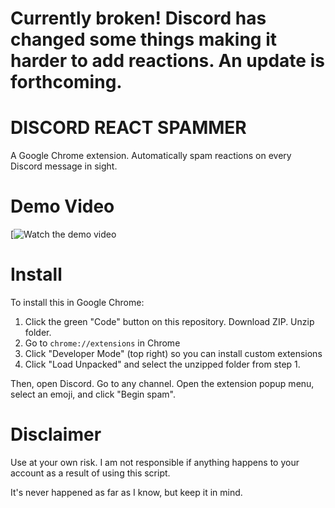 # Currently broken! Discord has changed some things making it harder to add reactions. An update is forthcoming.

# DISCORD REACT SPAMMER

A Google Chrome extension. Automatically spam reactions on every Discord message in sight.

# Demo Video

[![Watch the demo video](https://)

# Install

To install this in Google Chrome:
1. Click the green "Code" button on this repository. Download ZIP. Unzip folder.
2. Go to `chrome://extensions` in Chrome
3. Click "Developer Mode" (top right) so you can install custom extensions
4. Click "Load Unpacked" and select the unzipped folder from step 1.

Then, open Discord. Go to any channel. Open the extension popup menu, select an emoji, and click "Begin spam".

# Disclaimer

Use at your own risk. I am not responsible if anything happens to your account as a result of using this script. 

It's never happened as far as I know, but keep it in mind.

